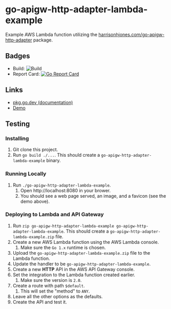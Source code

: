 # go-apigw-http-adapter-lambda-example

Example AWS Lambda function utilizing the
[harrisonhjones.com/go-apigw-http-adapter](https://github.com/harrisonhjones/go-apigw-http-adapter)
package.

## Badges

- Build:
  ![Build](https://github.com/harrisonhjones/go-apigw-http-adapter-lambda-example/workflows/Go/badge.svg)
- Report Card:
  [![Go Report Card](https://goreportcard.com/badge/harrisonhjones.com/go-apigw-http-adapter-lambda-example)](https://goreportcard.com/report/harrisonhjones.com/go-apigw-http-adapter-lambda-example)

## Links

- [pkg.go.dev (documentation)](https://pkg.go.dev/harrisonhjones.com/go-apigw-http-adapter-lambda-example)
- [Demo](https://lzqz36hhb4.execute-api.us-east-1.amazonaws.com)

## Testing

### Installing

1. Git clone this project.
1. Run `go build ./...`. This should create a
   `go-apigw-http-adapter-lambda-example` binary.

### Running Locally

1. Run `./go-apigw-http-adapter-lambda-example`.
   1. Open http://localhost:8080 in your brower.
   1. You should see a web page served, an image, and a favicon (see the demo
      above).

### Deploying to Lambda and API Gateway

1. Run
   `zip go-apigw-http-adapter-lambda-example go-apigw-http-adapter-lambda-example`.
   This should create a `go-apigw-http-adapter-lambda-example.zip` file.
1. Create a new AWS Lambda function using the AWS Lambda console.
   1. Make sure the `Go 1.x` runtime is chosen.
1. Upload the `go-apigw-http-adapter-lambda-example.zip` file to the Lambda
   function.
1. Update the handler to be `go-apigw-http-adapter-lambda-example`.
1. Create a new **HTTP** API in the AWS API Gateway console.
1. Set the integration to the Lambda function created earlier.
   1. Make sure the version is `2.0`.
1. Create a route with path `$default`.
   1. This will set the "method" to `ANY`.
1. Leave all the other options as the defaults.
1. Create the API and test it.
